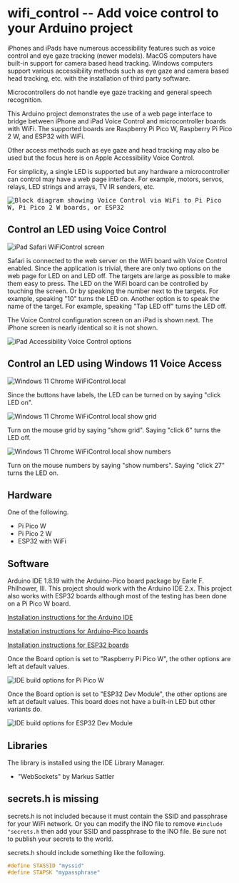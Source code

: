 # wifi_control -- Add voice control to your Arduino project

iPhones and iPads have numerous accessibility features such as voice control
and eye gaze tracking (newer models). MacOS computers have built-in support for
camera based head tracking. Windows computers support various accessibility
methods such as eye gaze and camera based head tracking, etc. with the
installation of third party software.

Microcontrollers do not handle eye gaze tracking and general speech
recognition.

This Arduino project demonstrates the use of a web page interface to bridge
between iPhone and iPad Voice Control and microcontroller boards with WiFi. The
supported boards are Raspberry Pi Pico W, Raspberry Pi Pico 2 W, and ESP32 with
WiFi.

Other access methods such as eye gaze and head tracking may also be used but
the focus here is on Apple Accessibility Voice Control.

For simplicity, a single LED is supported but any hardware a microcontroller
can control may have a web page interface. For example, motors, servos, relays,
LED strings and arrays, TV IR senders, etc.

<kbd><img alt="Block diagram showing Voice Control via WiFi to Pi Pico W, Pi Pico 2 W boards, or ESP32" src="./images/system_diagram.svg"></kbd>

## Control an LED using Voice Control

![iPad Safari WiFiControl screen](./images/ipad/voice_control.jpg)

Safari is connected to the web server on the WiFi board with Voice Control
enabled. Since the application is trivial, there are only two options on the
web page for LED on and LED off. The targets are large as possible to make them
easy to press. The LED on the WiFi board can be controlled by touching the
screen. Or by speaking the number next to the targets. For example, speaking
"10" turns the LED on. Another option is to speak the name of the target. For
example, speaking "Tap LED off" turns the LED off.

The Voice Control configuration screen on an iPad is shown next. The iPhone
screen is nearly identical so it is not shown.

![iPad Accessibility Voice Control options](./images/ipad/enable_voice_control.jpg)

## Control an LED using Windows 11 Voice Access

![Windows 11 Chrome WiFiControl.local](./images/win11/chrome.jpg)

Since the buttons have labels, the LED can be turned on by saying "click LED
on".

![Windows 11 Chrome WiFiControl.local show grid](./images/win11/show_grid.jpg)

Turn on the mouse grid by saying "show grid". Saying "click 6" turns the LED off.

![Windows 11 Chrome WiFiControl.local show numbers](./images/win11/show_numbers.jpg)

Turn on the mouse numbers by saying "show numbers". Saying "click 27" turns the LED on.

## Hardware

One of the following.

* Pi Pico W
* Pi Pico 2 W
* ESP32 with WiFi

## Software

Arduino IDE 1.8.19 with the Arduino-Pico board package by Earle F. Philhower,
III. This project should work with the Arduino IDE 2.x. This project also works
with ESP32 boards although most of the testing has been done on a Pi Pico W
board.

[Installation instructions for the Arduino IDE](https://www.arduino.cc/en/software)

[Installation instructions for Arduino-Pico boards](https://arduino-pico.readthedocs.io/en/latest/install.html)

[Installation instructions for ESP32 boards](https://docs.espressif.com/projects/arduino-esp32/en/latest/installing.html)

Once the Board option is set to "Raspberry Pi Pico W", the other options are
left at default values.

![IDE build options for Pi Pico W](./images/build_options.jpg)

Once the Board option is set to "ESP32 Dev Module", the other options are left at
default values. This board does not have a built-in LED but other variants do.

![IDE build options for ESP32 Dev Module](./images/build_options_eps32_dev_module.jpg)


## Libraries

The library is installed using the IDE Library Manager.

* "WebSockets" by Markus Sattler

## secrets.h is missing

secrets.h is not included because it must contain the SSID and passphrase for
your WiFi network. Or you can modify the INO file to remove `#include
"secrets.h` then add your SSID and passphrase to the INO file. Be sure not to
publish your secrets to the world.

secrets.h should include something like the following.

```c
#define STASSID "myssid"
#define STAPSK "mypassphrase"
```

